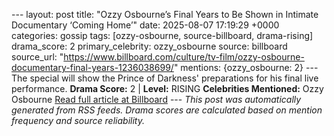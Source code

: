--- layout: post title: "Ozzy Osbourne’s Final Years to Be Shown in Intimate Documentary ‘Coming Home’" date: 2025-08-07 17:19:29 +0000 categories: gossip tags: [ozzy-osbourne, source-billboard, drama-rising] drama_score: 2 primary_celebrity: ozzy_osbourne source: billboard source_url: "https://www.billboard.com/culture/tv-film/ozzy-osbourne-documentary-final-years-1236038699/" mentions: {ozzy_osbourne: 2} --- The special will show the Prince of Darkness' preparations for his final live performance. **Drama Score:** 2 | **Level:** RISING **Celebrities Mentioned:** Ozzy Osbourne [Read full article at Billboard](https://www.billboard.com/culture/tv-film/ozzy-osbourne-documentary-final-years-1236038699/) --- *This post was automatically generated from RSS feeds. Drama scores are calculated based on mention frequency and source reliability.*